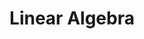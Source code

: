 ---
title: Linear Algebra
menu:
  sidebar:
    name: Linear Algebra
    identifier: linear-algebra
    parent: math
    weight: 20
---